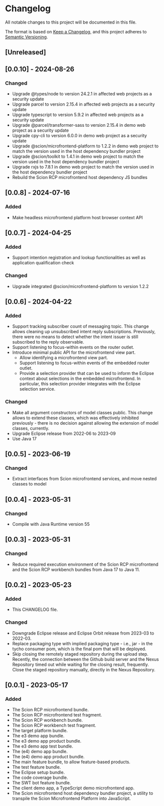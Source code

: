 # Changelog

All notable changes to this project will be documented in this file.

The format is based on [Keep a Changelog](https://keepachangelog.com/en/1.0.0/),
and this project adheres to [Semantic Versioning](https://semver.org/spec/v2.0.0.html).

## [Unreleased]

## [0.0.10] - 2024-08-26

### Changed

- Upgrade @types/node to version 24.2.1 in affected web projects as a security update
- Upgrade parcel to version 2.15.4 in affected web projects as a security update
- Upgrade typescript to version 5.9.2 in affected web projects as a security update
- Upgrade @parcel/transformer-sass to version 2.15.4 in demo web project as a security update
- Upgrade cpy-cli to version 6.0.0 in demo web project as a security update
- Upgrade @scion/microfrontend-platform to 1.2.2 in demo web project to match the version used in the host dependency bundler project
- Upgrade @scion/toolkit to 1.4.1 in demo web project to match the version used in the host dependency bundler project
- Upgrade rxjs to 7.8.1 in demo web project to match the version used in the host dependency bundler project
- Rebuild the Scion RCP microfrontend host dependency JS bundles

## [0.0.8] - 2024-07-16

### Added

- Make headless microfrontend platform host browser context API

## [0.0.7] - 2024-04-25

### Added

- Support intention registration and lookup functionalities as well as application qualification check

### Changed

- Upgrade integrated @scion/microfrontend-platform to version 1.2.2

## [0.0.6] - 2024-04-22

### Added

- Support tracking subscriber count of messaging topic. This change allows cleaning up unsubscribed intent reply subscriptions. Previously, there were no means to detect whether the intent issuer is still subscribed to the reply observable.
- Support listening to focus-within events on the router outlet.
- Introduce minimal public API for the microfrontend view part.
  - Allow identifying a microfrontend view part.
  - Support listening to focus-within events of the embedded router outlet.
  - Provide a selection provider that can be used to inform the Eclipse context about selections in the embedded microfrontend. In particular, this selection provider integrates with the Eclipse selection service.

### Changed

- Make all argument constructors of model classes public. This change allows to extend these classes, which was effectively inhibited previously - there is no decision against allowing the extension of model classes, currently.
- Upgrade Eclipse release from 2022-06 to 2023-09
- Use Java 17

## [0.0.5] - 2023-06-19

### Changed

- Extract interfaces from Scion microfrontend services, and move nested classes to model

## [0.0.4] - 2023-05-31

### Changed

- Compile with Java Runtime version 55

## [0.0.3] - 2023-05-31

### Changed

- Reduce required execution environment of the Scion RCP microfrontend and the Scion RCP workbench bundles from Java 17 to Java 11.

## [0.0.2] - 2023-05-23

### Added

- This CHANGELOG file.

### Changed

- Downgrade Eclipse release and Eclipse Orbit release from 2023-03 to 2022-03.
- Replace packaging type with implied packaging type - i.e., jar - in the tycho consumer pom, which is the final pom that will be deployed.
- Skip closing the remotely staged repository during the upload step. Recently, the connection between the Github build server and the Nexus Repository timed out while waiting for the closing result, frequently. Close the staged repository manually, directly in the Nexus Repository.

## [0.0.1] - 2023-05-17

### Added

- The Scion RCP microfrontend bundle.
- The Scion RCP microfrontend test fragment.
- The Scion RCP workbench bundle.
- The Scion RCP workbench test fragment.
- The target platform bundle.
- The e3 demo app bundle.
- The e3 demo app product bundle.
- The e3 demo app test bundle.
- The (e4) demo app bundle.
- The (e4) demo app product bundle.
- The main feature bundle, to allow feature-based products.
- The test feature bundle.
- The Eclipse setup bundle.
- The code coverage bundle.
- The SWT bot feature bundle.
- The client demo app, a TypeScript demo microfrontend app.
- The Scion microfrontend host dependency bundler project, a utility to transpile the Scion Microfrontend Platform into JavaScript.


